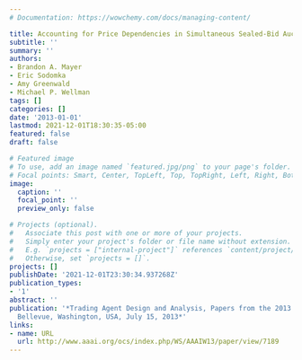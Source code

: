 ```yaml
---
# Documentation: https://wowchemy.com/docs/managing-content/

title: Accounting for Price Dependencies in Simultaneous Sealed-Bid Auctions
subtitle: ''
summary: ''
authors:
- Brandon A. Mayer
- Eric Sodomka
- Amy Greenwald
- Michael P. Wellman
tags: []
categories: []
date: '2013-01-01'
lastmod: 2021-12-01T18:30:35-05:00
featured: false
draft: false

# Featured image
# To use, add an image named `featured.jpg/png` to your page's folder.
# Focal points: Smart, Center, TopLeft, Top, TopRight, Left, Right, BottomLeft, Bottom, BottomRight.
image:
  caption: ''
  focal_point: ''
  preview_only: false

# Projects (optional).
#   Associate this post with one or more of your projects.
#   Simply enter your project's folder or file name without extension.
#   E.g. `projects = ["internal-project"]` references `content/project/deep-learning/index.md`.
#   Otherwise, set `projects = []`.
projects: []
publishDate: '2021-12-01T23:30:34.937268Z'
publication_types:
- '1'
abstract: ''
publication: '*Trading Agent Design and Analysis, Papers from the 2013 AAAI Workshop,
  Bellevue, Washington, USA, July 15, 2013*'
links:
- name: URL
  url: http://www.aaai.org/ocs/index.php/WS/AAAIW13/paper/view/7189
---
```

